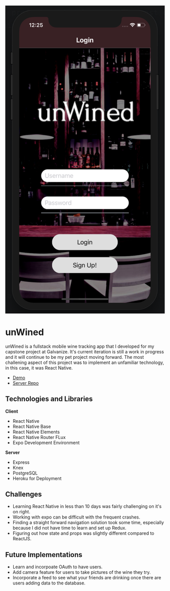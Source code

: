 ![unWined-image](unWined.png)

# unWined
unWined is a fullstack mobile wine tracking app that I developed for my capstone project at Galvanize. It's current iteration is still a work in progress and it will continue to be my pet project moving forward. The most challening aspect of this project was to implement an unfamiliar technology, in this case, it was React Native.
- [Demo](https://www.youtube.com/watch?v=XJZcQb4Z6gY)
- [Server Repo](https://github.com/cnemeth1/unWined-server)

## Technologies and Libraries
**Client**
- React Native
- React Native Base
- React Native Elements
- React Native Router FLux
- Expo Development Environment

**Server**
- Express
- Knex
- PostgreSQL
- Heroku for Deployment

## Challenges
- Learning React Native in less than 10 days was fairly challenging on it's on right.
- Working with expo can be difficult with the frequent crashes.
- Finding a straight forward navigation solution took some time, especially because I did not have time to learn and set up Redux.
- Figuring out how state and props was slightly different compared to ReactJS.

## Future Implementations
- Learn and incorpoate OAuth to have users.
- Add camera feature for users to take pictures of the wine they try.
- Incorporate a feed to see what your friends are drinking once there are users adding data to the database.
